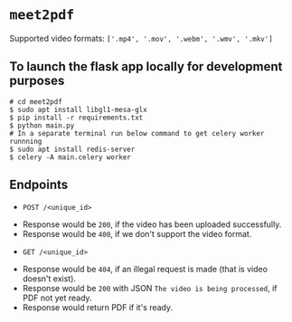 # `meet2pdf`

Supported video formats: `['.mp4', '.mov', '.webm', '.wmv', '.mkv']`

## To launch the flask app locally for development purposes
```code
# cd meet2pdf
$ sudo apt install libgl1-mesa-glx
$ pip install -r requirements.txt
$ python main.py
# In a separate terminal run below command to get celery worker runnning
$ sudo apt install redis-server
$ celery -A main.celery worker
```

## Endpoints
* `POST /<unique_id>`
- Response would be `200`, if the video has been uploaded successfully.
- Response would be `400`, if we don't support the video format.

* `GET /<unique_id>`
- Response would be `404`, if an illegal request is made (that is video doesn't exist).
- Response would be `200` with JSON `The video is being processed`, if PDF not yet ready.
- Response would return PDF if it's ready.
